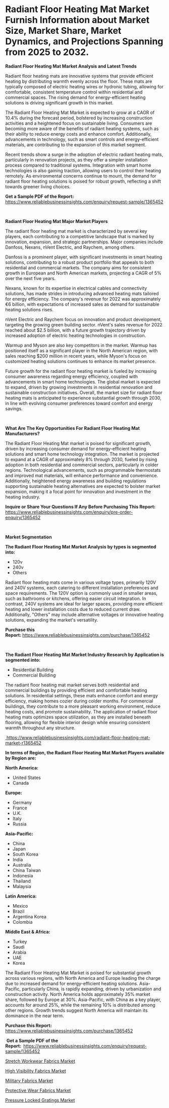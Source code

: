 <p><h1>Radiant Floor Heating Mat Market Furnish Information about Market Size, Market Share, Market Dynamics, and Projections Spanning from 2025 to 2032.</h1></p><p><strong>Radiant Floor Heating Mat Market Analysis and Latest Trends</strong></p>
<p><p>Radiant floor heating mats are innovative systems that provide efficient heating by distributing warmth evenly across the floor. These mats are typically composed of electric heating wires or hydronic tubing, allowing for comfortable, consistent temperature control within residential and commercial spaces. The rising demand for energy-efficient heating solutions is driving significant growth in this market.</p><p>The Radiant Floor Heating Mat Market is expected to grow at a CAGR of 10.4% during the forecast period, bolstered by increasing construction activities and a heightened focus on sustainable living. Consumers are becoming more aware of the benefits of radiant heating systems, such as their ability to reduce energy costs and enhance comfort. Additionally, advancements in technology, such as smart controls and energy-efficient materials, are contributing to the expansion of this market segment.</p><p>Recent trends show a surge in the adoption of electric radiant heating mats, particularly in renovation projects, as they offer a simpler installation process compared to traditional systems. Integration with smart home technologies is also gaining traction, allowing users to control their heating remotely. As environmental concerns continue to mount, the demand for radiant floor heating solutions is poised for robust growth, reflecting a shift towards greener living choices.</p></p>
<p><strong>Get a Sample PDF of the Report:&nbsp;</strong> <a href="https://www.reliablebusinessinsights.com/enquiry/request-sample/1365452?utm_campaign=1091&utm_medium=2&utm_source=Github&utm_content=ia&utm_term=22032025&utm_id=radiant-floor-heating-mat">https://www.reliablebusinessinsights.com/enquiry/request-sample/1365452</a></p>
<p>&nbsp;</p>
<p><strong>Radiant Floor Heating Mat Major Market Players</strong></p>
<p><p>The radiant floor heating mat market is characterized by several key players, each contributing to a competitive landscape that is marked by innovation, expansion, and strategic partnerships. Major companies include Danfoss, Nexans, nVent Electric, and Raychem, among others.</p><p>Danfoss is a prominent player, with significant investments in smart heating solutions, contributing to a robust product portfolio that appeals to both residential and commercial markets. The company aims for consistent growth in European and North American markets, projecting a CAGR of 5% over the next five years.</p><p>Nexans, known for its expertise in electrical cables and connectivity solutions, has made strides in introducing advanced heating mats tailored for energy efficiency. The company's revenue for 2022 was approximately €6 billion, with expectations of increased sales as demand for sustainable heating solutions rises.</p><p>nVent Electric and Raychem focus on innovation and product development, targeting the growing green building sector. nVent's sales revenue for 2022 reached about $2.5 billion, with a future growth trajectory driven by increased adoption of electric heating technologies in construction.</p><p>Warmup and Myson are also key competitors in the market. Warmup has positioned itself as a significant player in the North American region, with sales reaching $200 million in recent years, while Myson's focus on customized heating solutions continues to enhance its market presence.</p><p>Future growth for the radiant floor heating market is fueled by increasing consumer awareness regarding energy efficiency, coupled with advancements in smart home technologies. The global market is expected to expand, driven by growing investments in residential renovation and sustainable construction initiatives. Overall, the market size for radiant floor heating mats is anticipated to experience substantial growth through 2030, in line with evolving consumer preferences toward comfort and energy savings.</p></p>
<p>&nbsp;</p>
<p><strong>What Are The Key Opportunities For Radiant Floor Heating Mat Manufacturers?</strong></p>
<p><p>The Radiant Floor Heating Mat market is poised for significant growth, driven by increasing consumer demand for energy-efficient heating solutions and smart home technology integration. The market is projected to expand at a CAGR of approximately 8% through 2030, fueled by rising adoption in both residential and commercial sectors, particularly in colder regions. Technological advancements, such as programmable thermostats and improved mat materials, will enhance performance and convenience. Additionally, heightened energy awareness and building regulations supporting sustainable heating alternatives are expected to bolster market expansion, making it a focal point for innovation and investment in the heating industry.</p></p>
<p><strong>Inquire or Share Your Questions If Any Before Purchasing This Report:</strong> <a href="https://www.reliablebusinessinsights.com/enquiry/pre-order-enquiry/1365452?utm_campaign=1091&utm_medium=2&utm_source=Github&utm_content=ia&utm_term=22032025&utm_id=radiant-floor-heating-mat">https://www.reliablebusinessinsights.com/enquiry/pre-order-enquiry/1365452</a></p>
<p>&nbsp;</p>
<p><strong>Market Segmentation</strong></p>
<p><strong>The Radiant Floor Heating Mat Market Analysis by types is segmented into:</strong></p>
<p><ul><li>120v</li><li>240v</li><li>Others</li></ul></p>
<p><p>Radiant floor heating mats come in various voltage types, primarily 120V and 240V systems, each catering to different installation preferences and space requirements. The 120V option is commonly used in smaller areas, such as bathrooms or kitchens, offering easier circuit integration. In contrast, 240V systems are ideal for larger spaces, providing more efficient heating and lower installation costs due to reduced current draw. Additionally, "Others" may include alternative voltages or innovative heating solutions, expanding the market's versatility.</p></p>
<p><strong>Purchase this Report:&nbsp;</strong><a href="https://www.reliablebusinessinsights.com/purchase/1365452?utm_campaign=1091&utm_medium=2&utm_source=Github&utm_content=ia&utm_term=22032025&utm_id=radiant-floor-heating-mat">https://www.reliablebusinessinsights.com/purchase/1365452</a></p>
<p>&nbsp;</p>
<p><strong>The Radiant Floor Heating Mat Market Industry Research by Application is segmented into:</strong></p>
<p><ul><li>Residential Building</li><li>Commercial Building</li></ul></p>
<p><p>The radiant floor heating mat market serves both residential and commercial buildings by providing efficient and comfortable heating solutions. In residential settings, these mats enhance comfort and energy efficiency, making homes cozier during colder months. For commercial buildings, they contribute to a more pleasant working environment, reduce heating costs, and promote sustainability. The application of radiant floor heating mats optimizes space utilization, as they are installed beneath flooring, allowing for flexible interior design while ensuring consistent warmth throughout any structure.</p></p>
<p><a href="https://www.reliablebusinessinsights.com/radiant-floor-heating-mat-market-r1365452?utm_campaign=1091&utm_medium=2&utm_source=Github&utm_content=ia&utm_term=22032025&utm_id=radiant-floor-heating-mat">&nbsp;https://www.reliablebusinessinsights.com/radiant-floor-heating-mat-market-r1365452</a></p>
<p><strong>In terms of Region, the Radiant Floor Heating Mat Market Players available by Region are:</strong></p>
<p>
    <p> <strong> North America: </strong>
        <ul>
            <li>United States</li>
            <li>Canada</li>
        </ul>
        </p> 
    <p> <strong> Europe: </strong>
        <ul>
            <li>Germany</li>
            <li>France</li>
            <li>U.K.</li>
            <li>Italy</li>
            <li>Russia</li>
        </ul>
        </p> 
    <p> <strong> Asia-Pacific: </strong>
        <ul>
            <li>China</li>
            <li>Japan</li>
            <li>South Korea</li>
            <li>India</li>
            <li>Australia</li>
            <li>China Taiwan</li>
            <li>Indonesia</li>
            <li>Thailand</li>
            <li>Malaysia</li>
        </ul>
        </p> 
    <p> <strong> Latin America: </strong>
        <ul>
            <li>Mexico</li>
            <li>Brazil</li>
            <li>Argentina Korea</li>
            <li>Colombia</li>
        </ul>
        </p> 
    <p> <strong> Middle East & Africa: </strong>
        <ul>
            <li>Turkey</li>
            <li>Saudi</li>
            <li>Arabia</li>
            <li>UAE</li>
            <li>Korea</li>
        </ul>
    </p>
    </p>
<p><p>The Radiant Floor Heating Mat Market is poised for substantial growth across various regions, with North America and Europe leading the charge due to increased demand for energy-efficient heating solutions. Asia-Pacific, particularly China, is rapidly expanding, driven by urbanization and construction activity. North America holds approximately 35% market share, followed by Europe at 30%. Asia-Pacific, with China as a key player, accounts for around 25%, while the remaining 10% is distributed among other regions. Growth trends suggest North America will maintain its dominance in the near term.</p></p>
<p><strong>Purchase this Report: </strong><a href="https://www.reliablebusinessinsights.com/purchase/1365452?utm_campaign=1091&utm_medium=2&utm_source=Github&utm_content=ia&utm_term=22032025&utm_id=radiant-floor-heating-mat">https://www.reliablebusinessinsights.com/purchase/1365452</a></p>
<p>&nbsp;<strong>Get a Sample PDF of the Report:&nbsp;&nbsp;</strong><a href="https://www.reliablebusinessinsights.com/enquiry/request-sample/1365452?utm_campaign=1091&utm_medium=2&utm_source=Github&utm_content=ia&utm_term=22032025&utm_id=radiant-floor-heating-mat">https://www.reliablebusinessinsights.com/enquiry/request-sample/1365452</a></p>
<p><strong></strong></p>
<p><p><a href="https://github.com/gorbaicodaro/Market-Research-Report-List-1/blob/main/stretch-workwear-fabrics-market.md?utm_campaign=1091&utm_medium=2&utm_source=Github&utm_content=ia&utm_term=22032025&utm_id=radiant-floor-heating-mat">Stretch Workwear Fabrics Market</a></p><p><a href="https://github.com/rwanjamiul/Market-Research-Report-List-1/blob/main/high-visibility-fabrics-market.md?utm_campaign=1091&utm_medium=2&utm_source=Github&utm_content=ia&utm_term=22032025&utm_id=radiant-floor-heating-mat">High Visibility Fabrics Market</a></p><p><a href="https://github.com/sivyerloucks/Market-Research-Report-List-1/blob/main/military-fabrics-market.md?utm_campaign=1091&utm_medium=2&utm_source=Github&utm_content=ia&utm_term=22032025&utm_id=radiant-floor-heating-mat">Military Fabrics Market</a></p><p><a href="https://github.com/tamerlgwilt/Market-Research-Report-List-1/blob/main/protective-wear-fabrics-market.md?utm_campaign=1091&utm_medium=2&utm_source=Github&utm_content=ia&utm_term=22032025&utm_id=radiant-floor-heating-mat">Protective Wear Fabrics Market</a></p><p><a href="https://github.com/safatabhee/Market-Research-Report-List-1/blob/main/pressure-locked-gratings-market.md?utm_campaign=1091&utm_medium=2&utm_source=Github&utm_content=ia&utm_term=22032025&utm_id=radiant-floor-heating-mat">Pressure Locked Gratings Market</a></p></p>